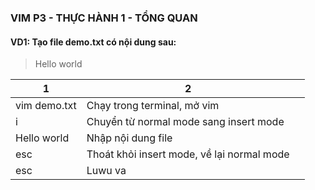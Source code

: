 ### VIM P3 - THỰC HÀNH 1 - TỔNG QUAN

#### VD1: Tạo file demo.txt có nội dung sau:
> Hello world

| 1          | 2                                                       |                                                                                           |
| ---------- | ------------------------------------------------------- | ----------------------------------------------------------------------------------------- |
| vim demo.txt | Chạy trong terminal, mở vim |
| i | Chuyển từ normal mode sang  insert mode |
| Hello world | Nhập nội dung file |
| esc   | Thoát khỏi insert mode, về lại normal mode  |
| esc   | Luwu va  |
